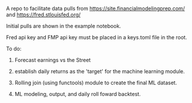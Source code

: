 A repo to facilitate data pulls from https://site.financialmodelingprep.com/ and https://fred.stlouisfed.org/

Initial pulls are shown in the example notebook.

Fred api key and FMP api key must be placed in a keys.toml file in the root.

To do: 

1. Forecast earnings vs the Street

2. establish daily returns as the 'target' for the machine learning module.

3. Rolling join (using functools) module to create the final ML dataset.

4. ML modeling, output, and daily roll foward backtest.